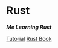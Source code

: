 # Rust
<p><b><i>Me Learning Rust</i></b></p>
<a href="https://www.youtube.com/watch?v=zF34dRivLOw&t=503s">Tutorial</a>
<a href="https://doc.rust-lang.org/book/">Rust Book</a>
